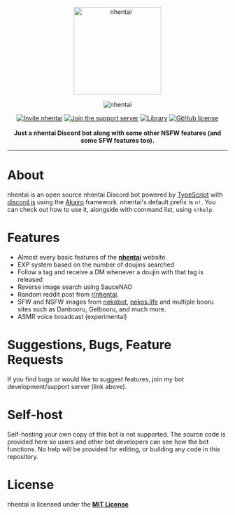 <div align="center">
  <img width="200" height="200" alt="nhentai" src="https://i.imgur.com/cGT4RMd.png"><br>

   <img alt="nhentai" src="https://i.imgur.com/my4t1Hb.png"><br>

[![Invite nhentai](https://img.shields.io/badge/invite-me-7289da.svg?style=flat-square&logo=discord)](https://discord.com/api/oauth2/authorize?client_id=663743798722953258&permissions=37087296&scope=bot)
[![Join the support server](https://img.shields.io/badge/join-the%20support%20server-7289da.svg?style=flat-square&logo=discord)](https://discord.gg/8PX6QZb)
[![Library](https://img.shields.io/badge/library-discord.js-blue.svg?style=flat-square)](https://discord.js.org/#/)
[![GitHub license](https://img.shields.io/badge/license-MIT-blue.svg?style=flat-square)](LICENSE)
  <br><br>
    **Just a nhentai Discord bot along with some other NSFW features (and some SFW features too).**
</div>

---

# About
nhentai is an open source nhentai Discord bot powered by [TypeScript](https://www.typescriptlang.org/) with [discord.js](https://discord.js.org/#/) using the [Akairo](https://discord-akairo.github.io/#/) framework. nhentai's default prefix is `n!`. You can check out how to use it, alongside with command list, using `n!help`.

# Features
- Almost every basic features of the **[nhentai](https://nhentai.net/)** website.
- EXP system based on the number of doujins searched
- Follow a tag and receive a DM whenever a doujin with that tag is released
- Reverse image search using SauceNAO
- Random reddit post from [r/nhentai](https://www.reddit.com/r/nhentai/).
- SFW and NSFW images from [nekobot](https://nekobot.xyz/), [nekos.life](https://nekos.life/) and multiple booru sites such as Danbooru, Gelbooru, and much more.
- ASMR voice broadcast (experimental)

# Suggestions, Bugs, Feature Requests

If you find bugs or would like to suggest features, join my bot development/support server (link above).

# Self-host

Self-hosting your own copy of this bot is not supported. The source code is provided here so users and other bot developers can see how the bot functions. No help will be provided for editing, or building any code in this repository.

# License
nhentai is licensed under the **[MIT License](https://github.com/the-urban-inc/nhentai-discord-bot/blob/master/LICENSE)**

